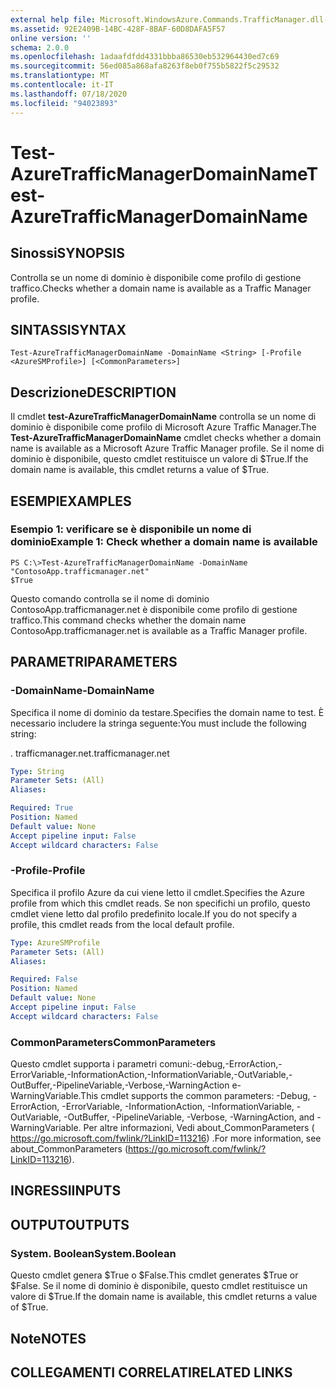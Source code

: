 ```yaml
---
external help file: Microsoft.WindowsAzure.Commands.TrafficManager.dll-Help.xml
ms.assetid: 92E2409B-14BC-428F-8BAF-60D8DAFA5F57
online version: ''
schema: 2.0.0
ms.openlocfilehash: 1adaafdfdd4331bbba86530eb532964430ed7c69
ms.sourcegitcommit: 56ed085a868afa8263f8eb0f755b5822f5c29532
ms.translationtype: MT
ms.contentlocale: it-IT
ms.lasthandoff: 07/18/2020
ms.locfileid: "94023893"
---
```

# <span data-ttu-id="f186f-101">Test-AzureTrafficManagerDomainName</span><span class="sxs-lookup"><span data-stu-id="f186f-101">Test-AzureTrafficManagerDomainName</span></span>

## <span data-ttu-id="f186f-102">Sinossi</span><span class="sxs-lookup"><span data-stu-id="f186f-102">SYNOPSIS</span></span>
<span data-ttu-id="f186f-103">Controlla se un nome di dominio è disponibile come profilo di gestione traffico.</span><span class="sxs-lookup"><span data-stu-id="f186f-103">Checks whether a domain name is available as a Traffic Manager profile.</span></span>

## <span data-ttu-id="f186f-104">SINTASSI</span><span class="sxs-lookup"><span data-stu-id="f186f-104">SYNTAX</span></span>

```
Test-AzureTrafficManagerDomainName -DomainName <String> [-Profile <AzureSMProfile>] [<CommonParameters>]
```

## <span data-ttu-id="f186f-105">Descrizione</span><span class="sxs-lookup"><span data-stu-id="f186f-105">DESCRIPTION</span></span>
<span data-ttu-id="f186f-106">Il cmdlet **test-AzureTrafficManagerDomainName** controlla se un nome di dominio è disponibile come profilo di Microsoft Azure Traffic Manager.</span><span class="sxs-lookup"><span data-stu-id="f186f-106">The **Test-AzureTrafficManagerDomainName** cmdlet checks whether a domain name is available as a Microsoft Azure Traffic Manager profile.</span></span>
<span data-ttu-id="f186f-107">Se il nome di dominio è disponibile, questo cmdlet restituisce un valore di $True.</span><span class="sxs-lookup"><span data-stu-id="f186f-107">If the domain name is available, this cmdlet returns a value of $True.</span></span>

## <span data-ttu-id="f186f-108">ESEMPI</span><span class="sxs-lookup"><span data-stu-id="f186f-108">EXAMPLES</span></span>

### <span data-ttu-id="f186f-109">Esempio 1: verificare se è disponibile un nome di dominio</span><span class="sxs-lookup"><span data-stu-id="f186f-109">Example 1: Check whether a domain name is available</span></span>
```
PS C:\>Test-AzureTrafficManagerDomainName -DomainName "ContosoApp.trafficmanager.net"
$True
```

<span data-ttu-id="f186f-110">Questo comando controlla se il nome di dominio ContosoApp.trafficmanager.net è disponibile come profilo di gestione traffico.</span><span class="sxs-lookup"><span data-stu-id="f186f-110">This command checks whether the domain name ContosoApp.trafficmanager.net is available as a Traffic Manager profile.</span></span>

## <span data-ttu-id="f186f-111">PARAMETRI</span><span class="sxs-lookup"><span data-stu-id="f186f-111">PARAMETERS</span></span>

### <span data-ttu-id="f186f-112">-DomainName</span><span class="sxs-lookup"><span data-stu-id="f186f-112">-DomainName</span></span>
<span data-ttu-id="f186f-113">Specifica il nome di dominio da testare.</span><span class="sxs-lookup"><span data-stu-id="f186f-113">Specifies the domain name to test.</span></span>
<span data-ttu-id="f186f-114">È necessario includere la stringa seguente:</span><span class="sxs-lookup"><span data-stu-id="f186f-114">You must include the following string:</span></span> 

<span data-ttu-id="f186f-115">. trafficmanager.net</span><span class="sxs-lookup"><span data-stu-id="f186f-115">.trafficmanager.net</span></span>

```yaml
Type: String
Parameter Sets: (All)
Aliases: 

Required: True
Position: Named
Default value: None
Accept pipeline input: False
Accept wildcard characters: False
```

### <span data-ttu-id="f186f-116">-Profile</span><span class="sxs-lookup"><span data-stu-id="f186f-116">-Profile</span></span>
<span data-ttu-id="f186f-117">Specifica il profilo Azure da cui viene letto il cmdlet.</span><span class="sxs-lookup"><span data-stu-id="f186f-117">Specifies the Azure profile from which this cmdlet reads.</span></span> <span data-ttu-id="f186f-118">Se non specifichi un profilo, questo cmdlet viene letto dal profilo predefinito locale.</span><span class="sxs-lookup"><span data-stu-id="f186f-118">If you do not specify a profile, this cmdlet reads from the local default profile.</span></span>

```yaml
Type: AzureSMProfile
Parameter Sets: (All)
Aliases: 

Required: False
Position: Named
Default value: None
Accept pipeline input: False
Accept wildcard characters: False
```

### <span data-ttu-id="f186f-119">CommonParameters</span><span class="sxs-lookup"><span data-stu-id="f186f-119">CommonParameters</span></span>
<span data-ttu-id="f186f-120">Questo cmdlet supporta i parametri comuni:-debug,-ErrorAction,-ErrorVariable,-InformationAction,-InformationVariable,-OutVariable,-OutBuffer,-PipelineVariable,-Verbose,-WarningAction e-WarningVariable.</span><span class="sxs-lookup"><span data-stu-id="f186f-120">This cmdlet supports the common parameters: -Debug, -ErrorAction, -ErrorVariable, -InformationAction, -InformationVariable, -OutVariable, -OutBuffer, -PipelineVariable, -Verbose, -WarningAction, and -WarningVariable.</span></span> <span data-ttu-id="f186f-121">Per altre informazioni, Vedi about_CommonParameters ( https://go.microsoft.com/fwlink/?LinkID=113216) .</span><span class="sxs-lookup"><span data-stu-id="f186f-121">For more information, see about_CommonParameters (https://go.microsoft.com/fwlink/?LinkID=113216).</span></span>

## <span data-ttu-id="f186f-122">INGRESSI</span><span class="sxs-lookup"><span data-stu-id="f186f-122">INPUTS</span></span>

## <span data-ttu-id="f186f-123">OUTPUT</span><span class="sxs-lookup"><span data-stu-id="f186f-123">OUTPUTS</span></span>

### <span data-ttu-id="f186f-124">System. Boolean</span><span class="sxs-lookup"><span data-stu-id="f186f-124">System.Boolean</span></span>
<span data-ttu-id="f186f-125">Questo cmdlet genera $True o $False.</span><span class="sxs-lookup"><span data-stu-id="f186f-125">This cmdlet generates $True or $False.</span></span>
<span data-ttu-id="f186f-126">Se il nome di dominio è disponibile, questo cmdlet restituisce un valore di $True.</span><span class="sxs-lookup"><span data-stu-id="f186f-126">If the domain name is available, this cmdlet returns a value of $True.</span></span>

## <span data-ttu-id="f186f-127">Note</span><span class="sxs-lookup"><span data-stu-id="f186f-127">NOTES</span></span>

## <span data-ttu-id="f186f-128">COLLEGAMENTI CORRELATI</span><span class="sxs-lookup"><span data-stu-id="f186f-128">RELATED LINKS</span></span>

